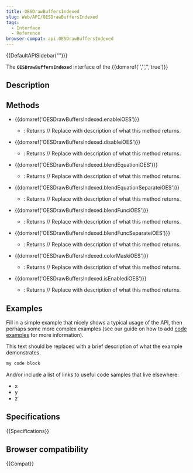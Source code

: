 ```yaml
---
title: OESDrawBuffersIndexed
slug: Web/API/OESDrawBuffersIndexed
tags:
  - Interface
  - Reference
browser-compat: api.OESDrawBuffersIndexed
---
```

{{DefaultAPISidebar("")}}

The **`OESDrawBuffersIndexed`** interface of the {{domxref('','','','true')}} 

## Description

 





## Methods

- {{domxref('OESDrawBuffersIndexed.enableiOES')}}
  - : Returns // Replace with description of what this method returns.

- {{domxref('OESDrawBuffersIndexed.disableiOES')}}
  - : Returns // Replace with description of what this method returns.

- {{domxref('OESDrawBuffersIndexed.blendEquationiOES')}}
  - : Returns // Replace with description of what this method returns.

- {{domxref('OESDrawBuffersIndexed.blendEquationSeparateiOES')}}
  - : Returns // Replace with description of what this method returns.

- {{domxref('OESDrawBuffersIndexed.blendFunciOES')}}
  - : Returns // Replace with description of what this method returns.

- {{domxref('OESDrawBuffersIndexed.blendFuncSeparateiOES')}}
  - : Returns // Replace with description of what this method returns.

- {{domxref('OESDrawBuffersIndexed.colorMaskiOES')}}
  - : Returns // Replace with description of what this method returns.

- {{domxref('OESDrawBuffersIndexed.isEnablediOES')}}
  - : Returns // Replace with description of what this method returns.

## Examples

Fill in a simple example that nicely shows a typical usage of the API, then perhaps some more complex examples (see our guide on how to add [code examples](/en-US/docs/MDN/Contribute/Structures/Code_examples) for more information).

This text should be replaced with a brief description of what the example demonstrates.

```js
my code block
```

And/or include a list of links to useful code samples that live elsewhere:

*   x
*   y
*   z

## Specifications

{{Specifications}}

## Browser compatibility

{{Compat}}

